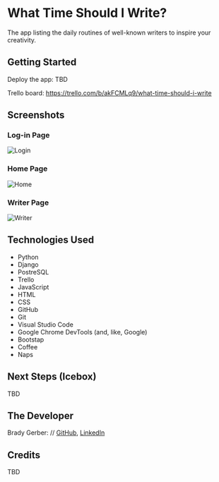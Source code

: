 # What Time Should I Write?

The app listing the daily routines of well-known writers to inspire your creativity.

## Getting Started

Deploy the app: TBD

Trello board: https://trello.com/b/akFCMLq9/what-time-should-i-write

## Screenshots

### Log-in Page

![Login](TBD)

### Home Page

![Home](TBD)

### Writer Page

![Writer](TBD)

## Technologies Used

- Python
- Django
- PostreSQL
- Trello
- JavaScript
- HTML
- CSS
- GitHub
- Git
- Visual Studio Code
- Google Chrome DevTools (and, like, Google)
- Bootstap
- Coffee
- Naps

## Next Steps (Icebox)

TBD

## The Developer

Brady Gerber: // [GitHub](https://github.com/bg-write), [LinkedIn](https://www.linkedin.com/in/brady-gerber/)
## Credits

TBD
